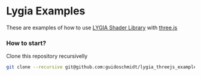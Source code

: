# Lygia Examples
These are examples of how to use [LYGIA Shader Library](https://lygia.xyz/) with [three.js](https://threejs.org/)

### How to start?
Clone this repository recursivelly

```bash
git clone --recursive git@github.com:guidoschmidt/lygia_threejs_examples.git
```
